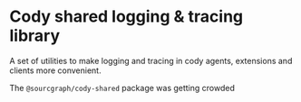 # Cody shared logging & tracing library

A set of utilities to make logging and tracing in cody agents, extensions and clients more convenient.

The `@sourcgraph/cody-shared` package was getting crowded
